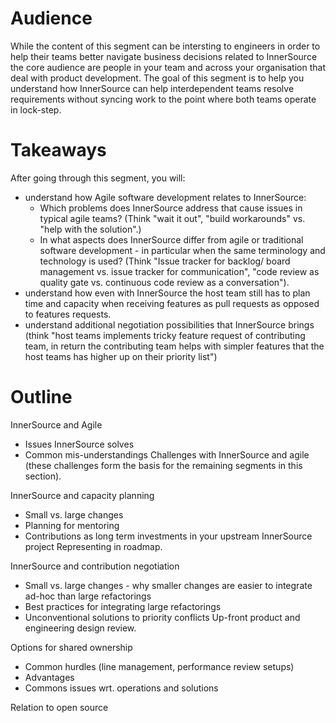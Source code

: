 # Audience

While the content of this segment can be intersting to engineers in order to help their teams better navigate business decisions related to InnerSource the core audience are people in your team and across your organisation that deal with product development. The goal of this segment is to help you understand how InnerSource can help interdependent teams resolve requirements without syncing work to the point where both teams operate in lock-step.

# Takeaways

After going through this segment, you will:

* understand how Agile software development relates to InnerSource:
   * Which problems does InnerSource address that cause issues in typical agile teams? (Think "wait it out", "build workarounds" vs. "help with the solution".)
   * In what aspects does InnerSource differ from agile or traditional software development - in particular when the same terminology and technology is used? (Think "Issue tracker for backlog/ board management vs. issue tracker for communication", "code review as quality gate vs. continuous code review as a conversation").
*  understand how even with InnerSource the host team still has to plan time and capacity when receiving features as pull requests as opposed to features requests.
*  understand additional negotiation possibilities that InnerSource brings (think "host teams implements tricky feature request of contributing team, in return the contributing team helps with simpler features that the host teams has higher up on their priority list")

# Outline

InnerSource and Agile

- Issues InnerSource solves
- Common mis-understandings
Challenges with InnerSource and agile (these challenges form the basis for the remaining segments in this section).

InnerSource and capacity planning

- Small vs. large changes
- Planning for mentoring
- Contributions as long term investments in your upstream InnerSource project
Representing in roadmap.

InnerSource and contribution negotiation

- Small vs. large changes - why smaller changes are easier to integrate ad-hoc than large refactorings
- Best practices for integrating large refactorings
- Unconventional solutions to priority conflicts
Up-front product and engineering design review.

Options for shared ownership

- Common hurdles (line management, performance review setups)
- Advantages
- Commons issues wrt. operations and solutions


Relation to open source
